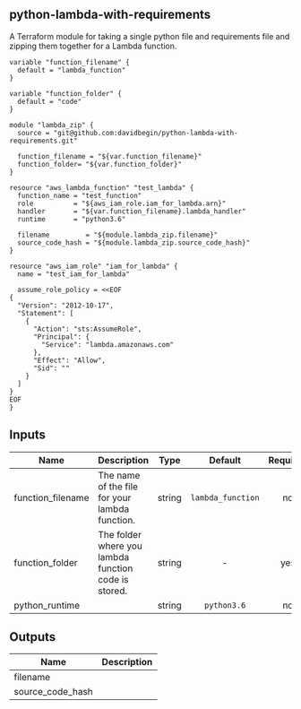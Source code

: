 ## python-lambda-with-requirements

A Terraform module for taking a single python file and requirements file and zipping them together for a Lambda function.

```hcl
variable "function_filename" {
  default = "lambda_function"
}

variable "function_folder" {
  default = "code"
}

module "lambda_zip" {
  source = "git@github.com:davidbegin/python-lambda-with-requirements.git"

  function_filename = "${var.function_filename}"
  function_folder= "${var.function_folder}"
}

resource "aws_lambda_function" "test_lambda" {
  function_name = "test_function"
  role          = "${aws_iam_role.iam_for_lambda.arn}"
  handler       = "${var.function_filename}.lambda_handler"
  runtime       = "python3.6"

  filename         = "${module.lambda_zip.filename}"
  source_code_hash = "${module.lambda_zip.source_code_hash}"
}

resource "aws_iam_role" "iam_for_lambda" {
  name = "test_iam_for_lambda"

  assume_role_policy = <<EOF
{
  "Version": "2012-10-17",
  "Statement": [
    {
      "Action": "sts:AssumeRole",
      "Principal": {
        "Service": "lambda.amazonaws.com"
      },
      "Effect": "Allow",
      "Sid": ""
    }
  ]
}
EOF
}
```

## Inputs

| Name | Description | Type | Default | Required |
|------|-------------|:----:|:-----:|:-----:|
| function_filename | The name of the file for your lambda function. | string | `lambda_function` | no |
| function_folder | The folder where you lambda function code is stored. | string | - | yes |
| python_runtime |  | string | `python3.6` | no |

## Outputs

| Name | Description |
|------|-------------|
| filename |  |
| source_code_hash |  |
